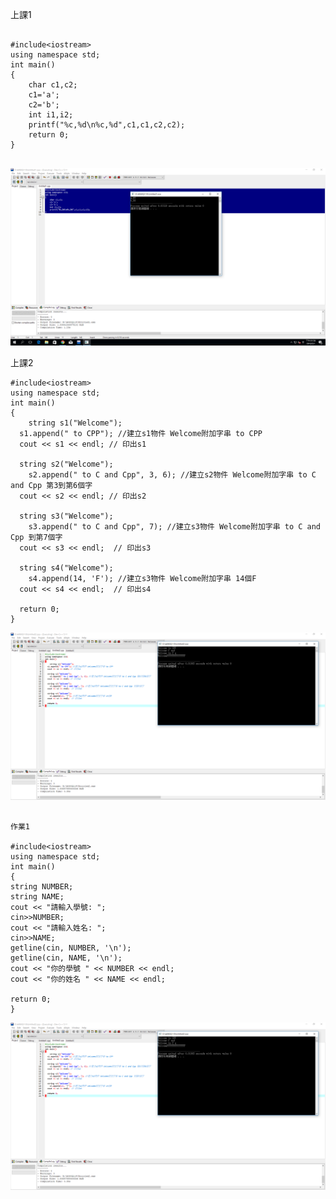 
上課1
```

#include<iostream>
using namespace std;
int main()
{
	char c1,c2;
	c1='a';
	c2='b'; 
	int i1,i2;
	printf("%c,%d\n%c,%d",c1,c1,c2,c2);
	return 0;
}


```
![image](https://github.com/s0970755289/CPP/blob/master/diary/pic.PNG)

上課2
```
#include<iostream>
using namespace std;
int main()
{
	string s1("Welcome");
  s1.append(" to CPP"); //建立s1物件 Welcome附加字串 to CPP
  cout << s1 << endl; // 印出s1 

  string s2("Welcome");
    s2.append(" to C and Cpp", 3, 6); //建立s2物件 Welcome附加字串 to C and Cpp 第3到第6個字 
  cout << s2 << endl; // 印出s2 

  string s3("Welcome");
    s3.append(" to C and Cpp", 7); //建立s3物件 Welcome附加字串 to C and Cpp 到第7個字 
  cout << s3 << endl;  // 印出s3 

  string s4("Welcome"); 
    s4.append(14, 'F'); //建立s3物件 Welcome附加字串 14個F 
  cout << s4 << endl;  // 印出s4 
  
  return 0;
}
```
![image](https://github.com/s0970755289/CPP/blob/master/diary/pic1%20(2).PNG)
```

作業1

#include<iostream>
using namespace std;
int main()
{
string NUMBER;
string NAME;
cout << "請輸入學號: ";
cin>>NUMBER;
cout << "請輸入姓名: ";
cin>>NAME;
getline(cin, NUMBER, '\n');
getline(cin, NAME, '\n');
cout << "你的學號 " << NUMBER << endl;
cout << "你的姓名 " << NAME << endl;

return 0;
} 
```
![image](https://github.com/s0970755289/CPP/blob/master/diary/pic1%20(2).PNG)
```


